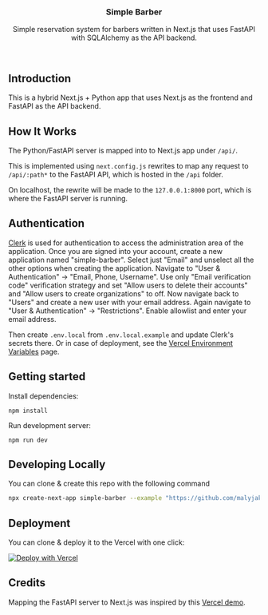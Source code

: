 <p align="center">
    <h3 align="center">Simple Barber</h3>
</p>

<p align="center">Simple reservation system for barbers written in Next.js that uses FastAPI with SQLAlchemy as the API backend.</p>

<br/>

## Introduction

This is a hybrid Next.js + Python app that uses Next.js as the frontend and FastAPI as the API backend.

## How It Works

The Python/FastAPI server is mapped into to Next.js app under `/api/`.

This is implemented using `next.config.js` rewrites to map any request to `/api/:path*` to the FastAPI API, which is hosted in the `/api` folder.

On localhost, the rewrite will be made to the `127.0.0.1:8000` port, which is where the FastAPI server is running.

## Authentication

[Clerk](https://clerk.com/) is used for authentication to access the administration area of the application. Once you are signed into your account, create a new application named "simple-barber". Select just "Email" and unselect all the other options when creating the application. Navigate to "User & Authentication" -> "Email, Phone, Username". Use only "Email verification code" verification strategy and set "Allow users to delete their accounts" and "Allow users to create organizations" to off. Now navigate back to "Users" and create a new user with your email address. Again navigate to "User & Authentication" -> "Restrictions". Enable allowlist and enter your email address.

Then create `.env.local` from `.env.local.example` and update Clerk's secrets there. Or in case of deployment, see the [Vercel Environment Variables](https://vercel.com/docs/projects/environment-variables) page.

## Getting started

Install dependencies:
```
npm install
```

Run development server:
```
npm run dev
```

## Developing Locally

You can clone & create this repo with the following command

```bash
npx create-next-app simple-barber --example "https://github.com/malyjak/simple-barber"
```

## Deployment

You can clone & deploy it to the Vercel with one click:

[![Deploy with Vercel](https://vercel.com/button)](https://vercel.com/new/clone?repository-url=https%3A%2F%2Fgithub.com%2Fmalyjak%2Fsimple-barber%2Ftree%2Fdevelop)

## Credits

Mapping the FastAPI server to Next.js was inspired by this [Vercel demo](https://github.com/digitros/nextjs-fastapi").
